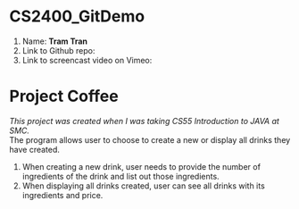 # CS2400_GitDemo
1. Name: **Tram Tran**
2. Link to Github repo:
3. Link to screencast video on Vimeo:
# Project Coffee
_This project was created when I was taking CS55 Introduction to JAVA at SMC._  
The program allows user to choose to create a new or display all drinks they have created.  
1. When creating a new drink, user needs to provide the number of ingredients of the drink and list out those ingredients.
2. When displaying all drinks created, user can see all drinks with its ingredients and price.
